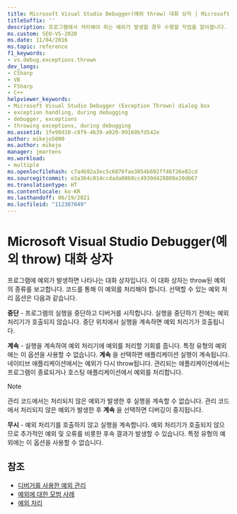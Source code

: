 ```yaml
---
title: Microsoft Visual Studio Debugger(예외 throw) 대화 상자 | Microsoft Docs
titleSuffix: ''
description: 프로그램에서 처리해야 하는 예외가 발생할 경우 수행할 작업을 알아봅니다. 다음과 같은 작업을 수행할 수 있습니다. 1) 디버거 중단, 2) 계속 또는 3) 무시.
ms.custom: SEO-VS-2020
ms.date: 11/04/2016
ms.topic: reference
f1_keywords:
- vs.debug.exceptions.thrown
dev_langs:
- CSharp
- VB
- FSharp
- C++
helpviewer_keywords:
- Microsoft Visual Studio Debugger (Exception Thrown) dialog box
- exception handling, during debugging
- debugger, exceptions
- throwing exceptions, during debugging
ms.assetid: 1fe98d10-c8f9-4b39-a920-99169bfd542e
author: mikejo5000
ms.author: mikejo
manager: jmartens
ms.workload:
- multiple
ms.openlocfilehash: c7a4b92a3ec5c6876fae3054b692ff46f26e82cd
ms.sourcegitcommit: e3a364c014ccdada0860cc4930d428808e20d667
ms.translationtype: HT
ms.contentlocale: ko-KR
ms.lasthandoff: 06/19/2021
ms.locfileid: "112387049"
---
```

# <a name="microsoft-visual-studio-debugger-exception-thrown-dialog-box"></a>Microsoft Visual Studio Debugger(예외 throw) 대화 상자
프로그램에 예외가 발생하면 나타나는 대화 상자입니다. 이 대화 상자는 throw된 예외의 종류를 보고합니다. 코드를 통해 이 예외를 처리해야 합니다. 선택할 수 있는 예외 처리 옵션은 다음과 같습니다.

 **중단** - 프로그램의 실행을 중단하고 디버거를 시작합니다. 실행을 중단하기 전에는 예외 처리기가 호출되지 않습니다. 중단 위치에서 실행을 계속하면 예외 처리기가 호출됩니다.

 **계속** - 실행을 계속하여 예외 처리기에 예외를 처리할 기회를 줍니다. 특정 유형의 예외에는 이 옵션을 사용할 수 없습니다. **계속** 을 선택하면 애플리케이션 실행이 계속됩니다. 네이티브 애플리케이션에서는 예외가 다시 throw됩니다. 관리되는 애플리케이션에서는 프로그램이 종료되거나 호스팅 애플리케이션에서 예외를 처리합니다.

> [!NOTE]
> 관리 코드에서는 처리되지 않은 예외가 발생한 후 실행을 계속할 수 없습니다. 관리 코드에서 처리되지 않은 예외가 발생한 후 **계속** 을 선택하면 디버깅이 중지됩니다.

 **무시** - 예외 처리기를 호출하지 않고 실행을 계속합니다. 예외 처리기가 호출되지 않으므로 추가적인 예외 및 오류를 비롯한 후속 결과가 발생할 수 있습니다. 특정 유형의 예외에는 이 옵션을 사용할 수 없습니다.

## <a name="see-also"></a>참조
- [디버거를 사용한 예외 관리](../debugger/managing-exceptions-with-the-debugger.md)
- [예외에 대한 모범 사례](/dotnet/standard/exceptions/best-practices-for-exceptions)
- [예외 처리](/cpp/extensions/exception-handling-cpp-component-extensions)